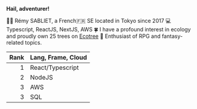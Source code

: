 
**Hail, adventurer!**

👦🏻 Rémy SABLIET, a French🇫🇷 SE located in Tokyo since 2017
💻 Typescript, ReactJS, NextJS, AWS
🍀 I have a profound interest in ecology and proudly own 25 trees on [Ecotree](https://ecotree.green/)
🔮 Enthusiast of RPG and fantasy-related topics.


| Rank | Lang, Frame, Cloud |
|-----:|--------------------|
|     1|  React/Typescript  |
|     2|  NodeJS            |
|     3|  AWS               |
|     3|  SQL               |

